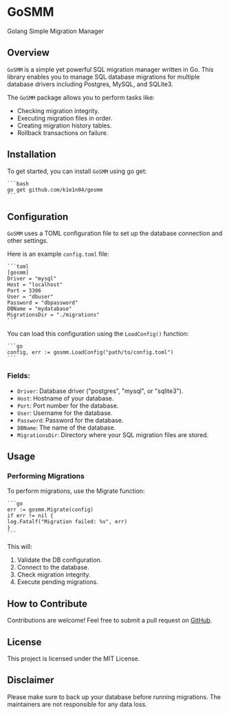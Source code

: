 # GoSMM
Golang Simple Migration Manager

## Overview
`GoSMM` is a simple yet powerful SQL migration manager written in Go. This library enables you to manage SQL database migrations for multiple database drivers including Postgres, MySQL, and SQLite3.

The `GoSMM` package allows you to perform tasks like:

- Checking migration integrity.
- Executing migration files in order.
- Creating migration history tables.
- Rollback transactions on failure.

## Installation
To get started, you can install `GoSMM` using go get:
    
    ```bash
    go get github.com/k1e1n04/gosmm
    ```

## Configuration
`GoSMM` uses a TOML configuration file to set up the database connection and other settings.

Here is an example `config.toml` file:

    ```toml
    [gosmm]
    Driver = "mysql"
    Host = "localhost"
    Port = 3306
    User = "dbuser"
    Password = "dbpassword"
    DBName = "mydatabase"
    MigrationsDir = "./migrations"
    ```

You can load this configuration using the `LoadConfig()` function:

    ```go
    config, err := gosmm.LoadConfig("path/to/config.toml")
    ```

### Fields:
- `Driver`: Database driver ("postgres", "mysql", or "sqlite3").
- `Host`: Hostname of your database.
- `Port`: Port number for the database.
- `User`: Username for the database.
- `Password`: Password for the database.
- `DBName`: The name of the database.
- `MigrationsDir`: Directory where your SQL migration files are stored.

## Usage
### Performing Migrations
To perform migrations, use the Migrate function:

    ```go
    err := gosmm.Migrate(config)
    if err != nil {
    log.Fatalf("Migration failed: %v", err)
    }
    ```

This will:

1. Validate the DB configuration.
2. Connect to the database.
3. Check migration integrity.
4. Execute pending migrations.

## How to Contribute
Contributions are welcome! Feel free to submit a pull request on [GitHub](https://github.com/k1e1n04/gosmm).

## License
This project is licensed under the MIT License.

## Disclaimer
Please make sure to back up your database before running migrations. The maintainers are not responsible for any data loss.